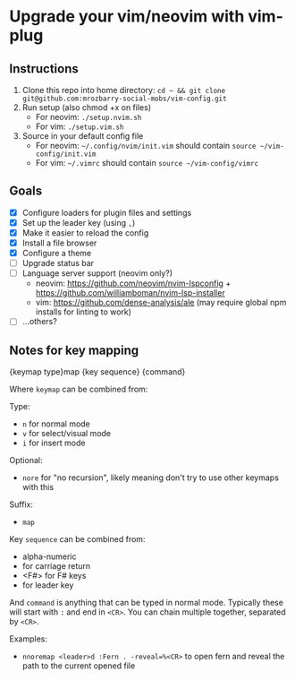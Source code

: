 # Upgrade your vim/neovim with vim-plug

## Instructions

 1. Clone this repo into home directory: `cd ~ && git clone git@github.com:mrozbarry-social-mobs/vim-config.git`
 2. Run setup (also chmod +x on files)
    - For neovim: `./setup.nvim.sh`
    - For vim: `./setup.vim.sh`
 3. Source in your default config file
    - For neovim: `~/.config/nvim/init.vim` should contain `source ~/vim-config/init.vim`
    - For vim: `~/.vimrc` should contain `source ~/vim-config/vimrc`

## Goals

 - [x] Configure loaders for plugin files and settings
 - [x] Set up the leader key (using `,`)
 - [x] Make it easier to reload the config
 - [x] Install a file browser
 - [x] Configure a theme
 - [ ] Upgrade status bar
 - [ ] Language server support (neovim only?)
   - neovim: https://github.com/neovim/nvim-lspconfig + https://github.com/williamboman/nvim-lsp-installer
   - vim: https://github.com/dense-analysis/ale (may require global npm installs for linting to work)
 - [ ] ...others?

## Notes for key mapping

{keymap type}map {key sequence} {command}

Where `keymap` can be combined from:

Type:
 - `n` for normal mode
 - `v` for select/visual mode
 - `i` for insert mode

Optional:
 - `nore` for "no recursion", likely meaning don't try to use other keymaps with this

Suffix:
 - `map`

Key `sequence` can be combined from:
 - alpha-numeric
 - <CR> for carriage return
 - <F#> for F# keys
 - <leader> for leader key

And `command` is anything that can be typed in normal mode. Typically these will start with `:` and end in `<CR>`. You can chain multiple together, separated by `<CR>`.

Examples:

 - `nnoremap <leader>d :Fern . -reveal=%<CR>` to open fern and reveal the path to the current opened file
